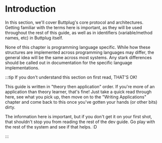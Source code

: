 # Introduction

In this section, we'll cover Buttplug's core protocol and architectures. Getting familiar with the terms here is important, as they will be used throughout the rest of this guide, as well as in identifiers (variable/method names, etc) in Buttplug itself.

None of this chapter is programming language specific. While how these structures are implemented across programming languages may differ, the general idea will be the same across most systems. Any stark differences should be called out in documentation for the specific language implementations.

:::tip If you don't understand this section on first read, THAT'S OK!

This guide is written in "theory then application" order. If you're more of an application than theory learner, that's fine! Just take a quick read through here, see what you pick up, then move on to the "Writing Applications" chapter and come back to this once you've gotten your hands (or other bits) dirty.

The information here is important, but if you don't get it on your first shot, that shouldn't stop you from reading the rest of the dev guide. Go play with the rest of the system and see if that helps. :D

:::